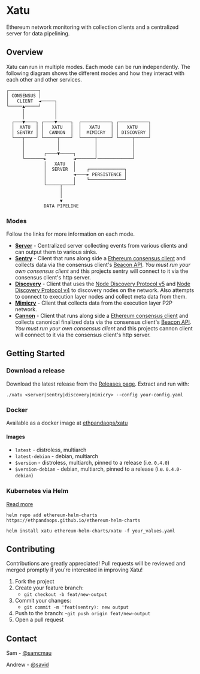 # Xatu

Ethereum network monitoring with collection clients and a centralized server for data pipelining.

## Overview

Xatu can run in multiple modes. Each mode can be run independently. The following diagram shows the different modes and how they interact with each other and other services.

```
┌───────────┐
│ CONSENSUS │
│   CLIENT  ◄─────┐
└─────▲─────┘     │
      │           │
      │           │
  ┌───▼────┐ ┌────▼─────┐  ┌───────────┐ ┌───────────┐
  │  XATU  │ │   XATU   │  │   XATU    │ │   XATU    │
  │ SENTRY │ │  CANNON  │  │  MIMICRY  │ │ DISCOVERY │
  └───┬────┘ └─────┬────┘  └─────┬─────┘ └─────┬─────┘
      │            │             │             │
      │            │             │             │
      │       ┌────▼─────┐       │             │
      └───────►          ◄───────┘─────────────┘
              │   XATU   │
              │  SERVER  │    ┌─────────────┐
              │          ◄────► PERSISTENCE │
              │          │    └─────────────┘
              └─────┬────┘
                    │
                    │
                    ▼
              DATA PIPELINE
```

### Modes

Follow the links for more information on each mode.

- [**Server**](./docs/server.md) - Centralized server collecting events from various clients and can output them to various sinks.
- [**Sentry**](./docs/sentry.md) - Client that runs along side a [Ethereum consensus client](https://ethereum.org/en/developers/docs/nodes-and-clients/#consensus-clients) and collects data via the consensus client's [Beacon API](https://ethereum.github.io/beacon-APIs/). *You must run your own consensus client* and this projects sentry will connect to it via the consensus client's http server.
- [**Discovery**](./docs/discovery.md) - Client that uses the [Node Discovery Protocol v5](https://github.com/ethereum/devp2p/blob/master/discv5/discv5.md) and [Node Discovery Protocol v4](https://github.com/ethereum/devp2p/blob/master/discv4.md) to discovery nodes on the network. Also attempts to connect to execution layer nodes and collect meta data from them.
- [**Mimicry**](./docs/mimicry.md) - Client that collects data from the execution layer P2P network.
- [**Cannon**](./docs/sentry.md) - Client that runs along side a [Ethereum consensus client](https://ethereum.org/en/developers/docs/nodes-and-clients/#consensus-clients) and collects canonical finalized data via the consensus client's [Beacon API](https://ethereum.github.io/beacon-APIs/). *You must run your own consensus client* and this projects cannon client will connect to it via the consensus client's http server.

## Getting Started

### Download a release
Download the latest release from the [Releases page](https://github.com/ethpandaops/xatu/releases). Extract and run with:
```
./xatu <server|sentry|discovery|mimicry> --config your-config.yaml
```

### Docker
Available as a docker image at [ethpandaops/xatu](https://hub.docker.com/r/ethpandaops/xatu/tags)

#### Images
- `latest` - distroless, multiarch
- `latest-debian` - debian, multiarch
- `$version` - distroless, multiarch, pinned to a release (i.e. `0.4.0`)
- `$version-debian` - debian, multiarch, pinned to a release (i.e. `0.4.0-debian`)

### Kubernetes via Helm
[Read more](https://github.com/ethpandaops/ethereum-helm-charts/tree/master/charts/xatu)
```
helm repo add ethereum-helm-charts https://ethpandaops.github.io/ethereum-helm-charts

helm install xatu ethereum-helm-charts/xatu -f your_values.yaml
```

## Contributing

Contributions are greatly appreciated! Pull requests will be reviewed and merged promptly if you're interested in improving Xatu! 

1. Fork the project
2. Create your feature branch:
    - `git checkout -b feat/new-output`
3. Commit your changes:
    - `git commit -m 'feat(sentry): new output`
4. Push to the branch:
    -`git push origin feat/new-output`
5. Open a pull request

## Contact

Sam - [@samcmau](https://twitter.com/samcmau)

Andrew - [@savid](https://twitter.com/Savid)
